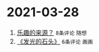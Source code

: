 # 2021-03-28

1. [乐趣的来源？](https://www.v2ex.com/t/765806) `8条评论` `随想`
1. [《发光的石头》](https://www.v2ex.com/t/765804) `6条评论` `画画`
